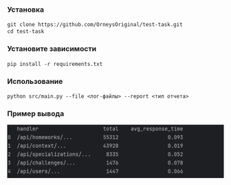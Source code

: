 ### Установка
```
git clone https://github.com/OrneysOriginal/test-task.git
cd test-task
```

### Установите зависимости
```
pip install -r requirements.txt
```

### Использование
```
python src/main.py --file <лог-файлы> --report <тип отчета>
```

### Пример вывода
![Alt text](example_result.png "Optional title")